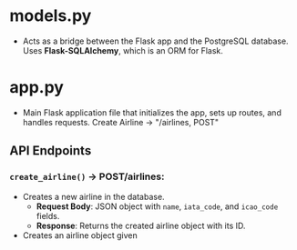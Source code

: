 # models.py

- Acts as a bridge between the Flask app and the PostgreSQL database. Uses **Flask-SQLAlchemy**, which is an ORM for Flask.

# app.py

- Main Flask application file that initializes the app, sets up routes, and handles requests.
  Create Airline -> "/airlines, POST"

## API Endpoints

### `create_airline()` -> **POST/airlines**:

- Creates a new airline in the database.
  - **Request Body**: JSON object with `name`, `iata_code`, and `icao_code` fields.
  - **Response**: Returns the created airline object with its ID.
- Creates an airline object given
